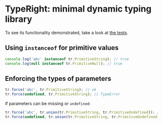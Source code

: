 # TypeRight: minimal dynamic typing library

To see its functionality demonstrated, take a look at [the tests](https://github.com/rauschma/type-right/blob/master/test/index_test.js).

## Using `instanceof` for primitive values

```js
console.log('abc' instanceof tr.PrimitiveString); // true
console.log(null instanceof tr.PrimitiveNull); // true
```

## Enforcing the types of parameters

```js
tr.force('abc', tr.PrimitiveString); // ok
tr.force(undefined, tr.PrimitiveString); // TypeError
```

If parameters can be missing or `undefined`:

```js
tr.force('abc', tr.union(tr.PrimitiveString, tr.PrimitiveUndefined)); // ok
tr.force(undefined, tr.union(tr.PrimitiveString, tr.PrimitiveUndefined)); // ok
```
